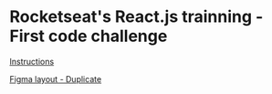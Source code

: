# Rocketseat's React.js trainning - First code challenge

[Instructions](https://efficient-sloth-d85.notion.site/Desafio-01-Praticando-os-conceitos-do-ReactJS-91fd63dd1a5b4a2796152de293ec1074)

[Figma layout - Duplicate](https://www.figma.com/file/0n0zDN7zbzhRbaEO74Xesx/ToDo-List/duplicate)